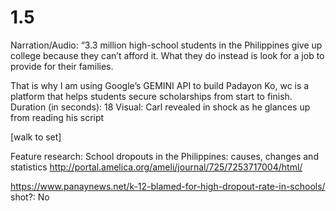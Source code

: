 # 1.5

Narration/Audio: “3.3 million high-school students in the Philippines give up college because they can’t afford it. What they do instead is look for a job to provide for their families.

That is why I am using Google’s GEMINI API to build Padayon Ko, wc is a platform that helps students secure scholarships from start to finish.
Duration (in seconds): 18
Visual: Carl revealed in shock as he glances up from reading his script

[walk to set]

Feature research: 
School dropouts in the Philippines: causes, changes and statistics
http://portal.amelica.org/ameli/journal/725/7253717004/html/

https://www.panaynews.net/k-12-blamed-for-high-dropout-rate-in-schools/
shot?: No